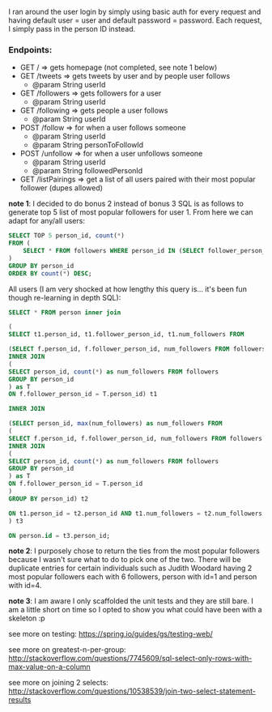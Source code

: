 I ran around the user login by simply using basic auth for every request and having default user = user and default password = password.
Each request, I simply pass in the person ID instead.

### Endpoints:

* GET / => gets homepage (not completed, see note 1 below)
* GET /tweets => gets tweets by user and by people user follows
  * @param String userId
* GET /followers => gets followers for a user
  * @param String userId
* GET /following => gets people a user follows
  * @param String userId
* POST /follow => for when a user follows someone
  * @param String userId
  * @param String personToFollowId
* POST /unfollow => for when a user unfollows someone
  * @param String userId
  * @param String followedPersonId
* GET /listPairings => get a list of all users paired with their most popular follower (dupes allowed)

**note 1**: I decided to do bonus 2 instead of bonus 3
SQL is as follows to generate top 5 list of most popular followers for user 1. From here we can adapt for any/all users:

```SQL
SELECT TOP 5 person_id, count(*)
FROM (
    SELECT * FROM followers WHERE person_id IN (SELECT follower_person_id FROM followers WHERE person_id = 1)
)
GROUP BY person_id
ORDER BY count(*) DESC;
```

All users (I am very shocked at how lengthy this query is... it's been fun though re-learning in depth SQL):

```SQL
SELECT * FROM person inner join

(
SELECT t1.person_id, t1.follower_person_id, t1.num_followers FROM

(SELECT f.person_id, f.follower_person_id, num_followers FROM followers f
INNER JOIN
(
SELECT person_id, count(*) as num_followers FROM followers
GROUP BY person_id
) as T
ON f.follower_person_id = T.person_id) t1

INNER JOIN

(SELECT person_id, max(num_followers) as num_followers FROM
(
SELECT f.person_id, f.follower_person_id, num_followers FROM followers f
INNER JOIN
(
SELECT person_id, count(*) as num_followers FROM followers
GROUP BY person_id
) as T
ON f.follower_person_id = T.person_id
)
GROUP BY person_id) t2

ON t1.person_id = t2.person_id AND t1.num_followers = t2.num_followers
) t3

ON person.id = t3.person_id;
```

**note 2**: I purposely chose to return the ties from the most popular followers because I wasn't sure what to do to pick one of the two.
There will be duplicate entries for certain individuals such as Judith Woodard having 2 most popular followers each with 6 followers, person with id=1 and person with id=4.

**note 3**: I am aware I only scaffolded the unit tests and they are still bare. I am a little short on time so I opted to show you what could have been with a skeleton :p

see more on testing: https://spring.io/guides/gs/testing-web/

see more on greatest-n-per-group: http://stackoverflow.com/questions/7745609/sql-select-only-rows-with-max-value-on-a-column

see more on joining 2 selects: http://stackoverflow.com/questions/10538539/join-two-select-statement-results